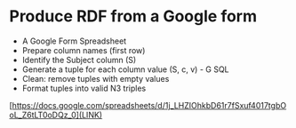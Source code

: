 
# Produce RDF from a Google form

 - A Google Form Spreadsheet
 - Prepare column names (first row)
 - Identify the Subject column (S)
 - Generate a tuple for each column value (S, c, v) - G SQL
 - Clean: remove tuples with empty values
 - Format tuples into valid N3 triples
 
[https://docs.google.com/spreadsheets/d/1j_LHZIOhkbD61r7fSxuf4017tgbOoL_Z6tLT0oDQz_0](LINK)
